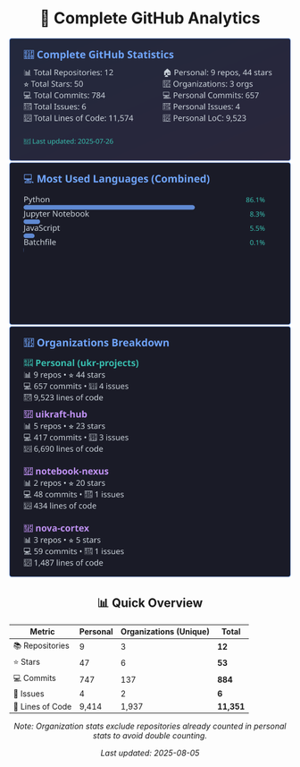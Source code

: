 <!-- GitHub Stats - Auto Generated -->
<div align="center">

# 🚀 Complete GitHub Analytics

![GitHub Stats](./assets/github-stats.svg)
![Languages](./assets/languages.svg)
![Organizations](./assets/organizations.svg)

## 📊 Quick Overview

| Metric | Personal | Organizations (Unique) | **Total** |
|--------|----------|------------------------|-----------|
| 📚 Repositories | 9 | 3 | **12** |
| ⭐ Stars | 47 | 6 | **53** |
| 💻 Commits | 747 | 137 | **884** |
| 🐛 Issues | 4 | 2 | **6** |
| 📏 Lines of Code | 9,414 | 1,937 | **11,351** |

*Note: Organization stats exclude repositories already counted in personal stats to avoid double counting.*

*Last updated: 2025-08-05*

</div>
<!-- End GitHub Stats -->